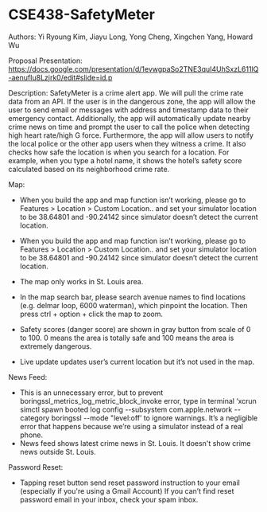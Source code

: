 # CSE438-SafetyMeter
Authors: Yi Ryoung Kim, Jiayu Long, Yong Cheng, Xingchen Yang, Howard Wu
 
Proposal Presentation: https://docs.google.com/presentation/d/1evwgpaSo2TNE3quI4UhSxzL611lQ-aenufIu8Lzjrk0/edit#slide=id.p

Description: 
SafetyMeter is a crime alert app. 
We will pull the crime rate data from an API. If the user is in the dangerous zone, the app
will allow the user to send email or messages with address and timestamp data to their
emergency contact. 
Additionally, the app will automatically update nearby crime news on time and prompt the
user to call the police when detecting high heart rate/high G force. Furthermore, the app
will allow users to notify the local police or the other app users when they witness a
crime. It also checks how safe the location is when you search for a location. For example,
when you type a hotel name, it shows the hotel’s safety score calculated based on its
neighborhood crime rate. 


Map:
- When you build the app and map function isn’t working, please go to Features > Location > Custom Location.. and set your simulator location to be 38.64801 and -90.24142 since simulator doesn’t detect the current location.
- When you build the app and map function isn’t working, please  go to Features > Location > Custom Location..  and set your simulator location to be 38.64801 and  -90.24142 since simulator doesn’t detect the current location.

- The map only works in St. Louis area.
- In the map search bar, please search avenue names to find locations (e.g. delmar loop, 6000 waterman), which pinpoint the location. Then press ctrl + option + click the map to zoom.
- Safety scores (danger score) are shown in gray button from scale of 0 to 100. 0 means the area is totally safe and 100 means the area is extremely dangerous.
- Live update updates user’s current location but it’s not used in the map.


News Feed:
- This is an unnecessary error, but to prevent boringssl_metrics_log_metric_block_invoke error, type in terminal ‘xcrun simctl spawn booted log config --subsystem com.apple.network --category boringssl --mode "level:off’ to ignore warnings. It’s a negligible error that happens because we’re using a simulator instead of a real phone.
- News feed shows latest crime news in St. Louis. It doesn't show crime news outside St. Louis. 


Password Reset:
- Tapping reset button send reset password instruction to your email (especially if you're using a Gmail Account) If you can’t find reset password email in your inbox, check your spam inbox.



